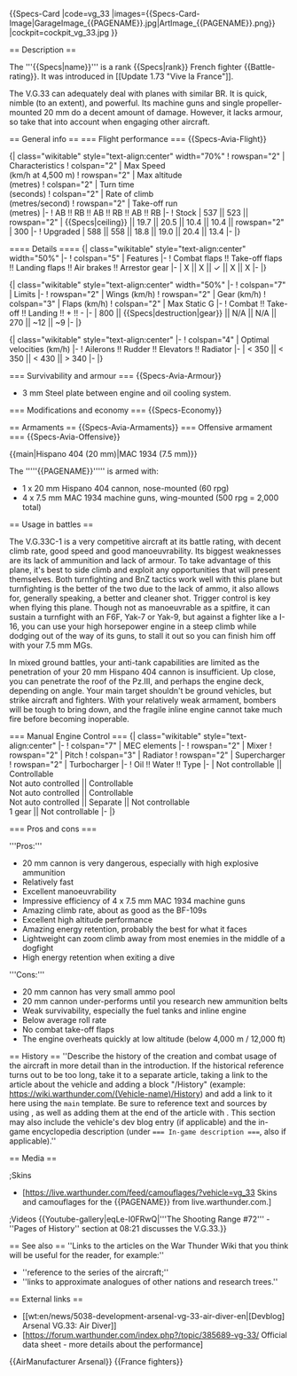 {{Specs-Card
|code=vg_33
|images={{Specs-Card-Image|GarageImage_{{PAGENAME}}.jpg|ArtImage_{{PAGENAME}}.png}}
|cockpit=cockpit_vg_33.jpg
}}

== Description ==
<!-- ''In the description, the first part should be about the history of and the creation and combat usage of the aircraft, as well as its key features. In the second part, tell the reader about the aircraft in the game. Insert a screenshot of the vehicle, so that if the novice player does not remember the vehicle by name, he will immediately understand what kind of vehicle the article is talking about.'' -->
The '''{{Specs|name}}''' is a rank {{Specs|rank}} French fighter {{Battle-rating}}. It was introduced in [[Update 1.73 "Vive la France"]].

The V.G.33 can adequately deal with planes with similar BR. It is quick, nimble (to an extent), and powerful. Its machine guns and single propeller-mounted 20 mm do a decent amount of damage. However, it lacks armour, so take that into account when engaging other aircraft.

== General info ==
=== Flight performance ===
{{Specs-Avia-Flight}}
<!-- ''Describe how the aircraft behaves in the air. Speed, manoeuvrability, acceleration and allowable loads - these are the most important characteristics of the vehicle.'' -->

{| class="wikitable" style="text-align:center" width="70%"
! rowspan="2" | Characteristics
! colspan="2" | Max Speed<br>(km/h at 4,500 m)
! rowspan="2" | Max altitude<br>(metres)
! colspan="2" | Turn time<br>(seconds)
! colspan="2" | Rate of climb<br>(metres/second)
! rowspan="2" | Take-off run<br>(metres)
|-
! AB !! RB !! AB !! RB !! AB !! RB
|-
! Stock
| 537 || 523 || rowspan="2" | {{Specs|ceiling}} || 19.7 || 20.5 || 10.4 || 10.4 || rowspan="2" | 300
|-
! Upgraded
| 588 || 558 || 18.8 || 19.0 || 20.4 || 13.4
|-
|}

==== Details ====
{| class="wikitable" style="text-align:center" width="50%"
|-
! colspan="5" | Features
|-
! Combat flaps !! Take-off flaps !! Landing flaps !! Air brakes !! Arrestor gear
|-
| X || X || ✓ || X || X     <!-- ✓ -->
|-
|}

{| class="wikitable" style="text-align:center" width="50%"
|-
! colspan="7" | Limits
|-
! rowspan="2" | Wings (km/h)
! rowspan="2" | Gear (km/h)
! colspan="3" | Flaps (km/h)
! colspan="2" | Max Static G
|-
! Combat !! Take-off !! Landing !! + !! -
|-
| 800 <!-- {{Specs|destruction|body}} --> || {{Specs|destruction|gear}} || N/A || N/A || 270 || ~12 || ~9
|-
|}

{| class="wikitable" style="text-align:center"
|-
! colspan="4" | Optimal velocities (km/h)
|-
! Ailerons !! Rudder !! Elevators !! Radiator
|-
| < 350 || < 350 || < 430 || > 340
|-
|}

=== Survivability and armour ===
{{Specs-Avia-Armour}}
<!-- ''Examine the survivability of the aircraft. Note how vulnerable the structure is and how secure the pilot is, whether the fuel tanks are armoured, etc. Describe the armour, if there is any, and also mention the vulnerability of other critical aircraft systems.'' -->

* 3 mm Steel plate between engine and oil cooling system.

=== Modifications and economy ===
{{Specs-Economy}}

== Armaments ==
{{Specs-Avia-Armaments}}
=== Offensive armament ===
{{Specs-Avia-Offensive}}
<!-- ''Describe the offensive armament of the aircraft, if any. Describe how effective the cannons and machine guns are in a battle, and also what belts or drums are better to use. If there is no offensive weaponry, delete this subsection.'' -->
{{main|Hispano 404 (20 mm)|MAC 1934 (7.5 mm)}}

The '''''{{PAGENAME}}''''' is armed with:

* 1 x 20 mm Hispano 404 cannon, nose-mounted (60 rpg)
* 4 x 7.5 mm MAC 1934 machine guns, wing-mounted (500 rpg = 2,000 total)

== Usage in battles ==
<!-- ''Describe the tactics of playing in the aircraft, the features of using aircraft in a team and advice on tactics. Refrain from creating a "guide" - do not impose a single point of view, but instead, give the reader food for thought. Examine the most dangerous enemies and give recommendations on fighting them. If necessary, note the specifics of the game in different modes (AB, RB, SB).'' -->
The V.G.33C-1 is a very competitive aircraft at its battle rating, with decent climb rate, good speed and good manoeuvrability. Its biggest weaknesses are its lack of ammunition and lack of armour. To take advantage of this plane, it's best to side climb and exploit any opportunities that will present themselves. Both turnfighting and BnZ tactics work well with this plane but turnfighting is the better of the two due to the lack of ammo, it also allows for, generally speaking, a better and cleaner shot. Trigger control is key when flying this plane. Though not as manoeuvrable as a spitfire, it can sustain a turnfight with an F6F, Yak-7 or Yak-9, but against a fighter like a I-16, you can use your high horsepower engine in a steep climb while dodging out of the way of its guns, to stall it out so you can finish him off with your 7.5 mm MGs.

In mixed ground battles, your anti-tank capabilities are limited as the penetration of your 20 mm Hispano 404 cannon is insufficient. Up close, you can penetrate the roof of the Pz.III, and perhaps the engine deck, depending on angle. Your main target shouldn't be ground vehicles, but strike aircraft and fighters. With your relatively weak armament, bombers will be tough to bring down, and the fragile inline engine cannot take much fire before becoming inoperable.

=== Manual Engine Control ===
{| class="wikitable" style="text-align:center"
|-
! colspan="7" | MEC elements
|-
! rowspan="2" | Mixer
! rowspan="2" | Pitch
! colspan="3" | Radiator
! rowspan="2" | Supercharger
! rowspan="2" | Turbocharger
|-
! Oil !! Water !! Type
|-
| Not controllable || Controllable<br>Not auto controlled || Controllable<br>Not auto controlled || Controllable<br>Not auto controlled || Separate || Not controllable<br>1 gear || Not controllable
|-
|}

=== Pros and cons ===
<!-- ''Summarise and briefly evaluate the vehicle in terms of its characteristics and combat effectiveness. Mark its pros and cons in the bulleted list. Try not to use more than 6 points for each of the characteristics. Avoid using categorical definitions such as "bad", "good" and the like - use substitutions with softer forms such as "inadequate" and "effective".'' -->

'''Pros:'''

* 20 mm cannon is very dangerous, especially with high explosive ammunition
* Relatively fast
* Excellent manoeuvrability
* Impressive efficiency of 4 x 7.5 mm MAC 1934 machine guns
* Amazing climb rate, about as good as the BF-109s
* Excellent high altitude performance
* Amazing energy retention, probably the best for what it faces
* Lightweight can zoom climb away from most enemies in the middle of a dogfight
* High energy retention when exiting a dive

'''Cons:'''

* 20 mm cannon has very small ammo pool
* 20 mm cannon under-performs until you research new ammunition belts
* Weak survivability, especially the fuel tanks and inline engine
* Below average roll rate
* No combat take-off flaps
* The engine overheats quickly at low altitude (below 4,000 m / 12,000 ft)

== History ==
''Describe the history of the creation and combat usage of the aircraft in more detail than in the introduction. If the historical reference turns out to be too long, take it to a separate article, taking a link to the article about the vehicle and adding a block "/History" (example: <nowiki>https://wiki.warthunder.com/(Vehicle-name)/History</nowiki>) and add a link to it here using the <code>main</code> template. Be sure to reference text and sources by using <code><nowiki><ref></ref></nowiki></code>, as well as adding them at the end of the article with <code><nowiki><references /></nowiki></code>. This section may also include the vehicle's dev blog entry (if applicable) and the in-game encyclopedia description (under <code><nowiki>=== In-game description ===</nowiki></code>, also if applicable).''

== Media ==
<!-- ''Excellent additions to the article would be video guides, screenshots from the game, and photos.'' -->

;Skins
* [https://live.warthunder.com/feed/camouflages/?vehicle=vg_33 Skins and camouflages for the {{PAGENAME}} from live.warthunder.com.]

;Videos
{{Youtube-gallery|eqLe-I0FRwQ|'''The Shooting Range #72''' - ''Pages of History'' section at 08:21 discusses the V.G.33.}}

== See also ==
''Links to the articles on the War Thunder Wiki that you think will be useful for the reader, for example:''
* ''reference to the series of the aircraft;''
* ''links to approximate analogues of other nations and research trees.''

== External links ==
<!-- ''Paste links to sources and external resources, such as:''
* ''topic on the official game forum;''
* ''other literature.'' -->

* [[wt:en/news/5038-development-arsenal-vg-33-air-diver-en|[Devblog] Arsenal VG.33: Air Diver]]
* [https://forum.warthunder.com/index.php?/topic/385689-vg-33/ Official data sheet - more details about the performance]

{{AirManufacturer Arsenal}}
{{France fighters}}